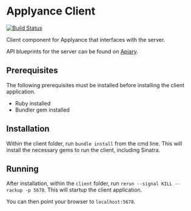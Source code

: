 Applyance Client
==

[![Build Status](https://magnum.travis-ci.com/applyance/applyance-web.svg?token=6FXdJAyY54zXPTSyzCZp&branch=feature/ci)](https://magnum.travis-ci.com/applyance/applyance-web)

Client component for Applyance that interfaces with the server.

API blueprints for the server can be found on [Apiary](http://docs.applyance.apiary.io/).

Prerequisites
--

The following prerequisites must be installed before installing the client application.

- Ruby installed
- Bundler gem installed

Installation
--

Within the client folder, run `bundle install` from the cmd line. This will install the necessary gems to run the client, including Sinatra.

Running
--

After installation, within the `client` folder, run `rerun --signal KILL -- rackup -p 5678`. This will startup the client application.

You can then point your browser to `localhost:5678`.
